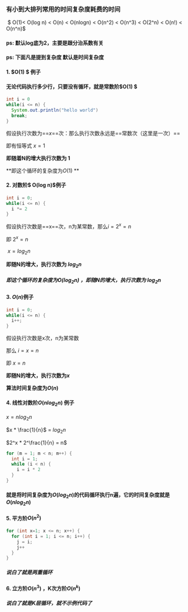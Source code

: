 ### 有小到大排列常用的时间复杂度耗费的时间

​     $ O(1)< O(log n) < O(n) < O(nlogn) < O(n^2) < O(n^3) < O(2^n) < O(n!) < O(n^n)$

#### ps: 默认log底为2，主要是跟分治系数有关

#### ps: 下面凡是提到复杂度 默认是时间复杂度



#### 1. $O(1) $ 例子

#### 无论代码执行多少行，只要没有循环，就是常数阶$O(1) $

```java
int i = 0
while(i <= n) {
  System.out.println("hello world")
  break;
}

```

假设执行次数为==$x$==次：那么执行次数永远是==常数次（这里是一次）==

即有恒等式  $x = 1$

**即随着N的增大执行次数为 1**

**即这个循环的复杂度为$O(1)$ **





#### 2. 对数阶$ O(log n)$例子

```java
int i = 0;
while(i <= n) {
  i *= 2
}
```

假设执行次数是==x==次，n为某常数，那么$ i = 2^x  = n$

即 $2^x = n$

​    $x = log_2n$

**即随N的增大，执行次数为 $log_2n$**

##### 即这个循环的复杂度为$O(log_2n)$ ，即随N的增大，执行次数为 $log_2n$



#### 3. $O(n)$例子

```java
int i = 0;
while(i <= n) {
  i++;
}
```

假设执行次数是x次，n为某常数

那么 $i = x = n$

即 $x = n$

**即随N的增大，执行次数为$x$**

**算法时间复杂度为$O(n)$**



#### 4. 线性对数阶$O(nlog_2n)$ 例子



$x = nlog_2n$

$x * \frac{1}{n}$ = $log_2n$

$2^x * 2^\frac{1}{n} = n$

```java
for (m = 1; m < n; m++) {
  int i = 1;
  while (i < n) {
    i = i * 2
  }
}
```

#### 就是将时间复杂度为$O(log_2n)$的代码循环执行n遍，它的时间复杂度就是$O(nlog_2n)$



#### 5. 平方阶$O(n^2)$

```java
for (int x=1; x <= n; x++) {
  for (int i = 1; i <= n; i++) {
    j = i;
    j++
  }
}
```

##### 说白了就是两重循环



#### 6. 立方阶$O(n^3)$ ，K次方阶$O(n^k)$

##### 说白了就是K层循环，就不示例代码了






